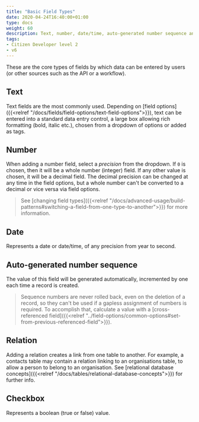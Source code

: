 ```yaml
---
title: "Basic Field Types"
date: 2020-04-24T16:40:00+01:00
type: docs
weight: 60
description: Text, number, date/time, auto-generated number sequence and checkbox fields
tags:
- Citizen Developer level 2
- v6
---
```

These are the core types of fields by which data can be entered by users (or other sources such as the API or a workflow).

## Text
Text fields are the most commonly used. Depending on [field options]({{<relref "/docs/fields/field-options/text-field-options">}}), text can be entered into a standard data entry control, a large box allowing rich formatting (bold, italic etc.), chosen from a dropdown of options or added as tags.

## Number
When adding a number field, select a _precision_ from the dropdown. If `0` is chosen, then it will be a whole number (integer) field. If any other value is chosen, it will be a decimal field. The decimal precision can be changed at any time in the field options, but a whole number can't be converted to a decimal or vice versa via field options.

> See [changing field types]({{<relref "/docs/advanced-usage/build-patterns#switching-a-field-from-one-type-to-another">}}) for more information.

## Date
Represents a date or date/time, of any precision from year to second.

## Auto-generated number sequence
The value of this field will be generated automatically, incremented by one each time a record is created.

> Sequence numbers are never rolled back, even on the deletion of a record, so they can't be used if a gapless assignment of numbers is required. To accomplish that, calculate a value with a [cross-referenced field]({{<relref "../field-options/common-options#set-from-previous-referenced-field">}}).

## Relation
Adding a relation creates a link from one table to another. For example, a contacts table may contain a relation linking to an organisations table, to allow a person to belong to an organisation. See [relational database concepts]({{<relref "/docs/tables/relational-database-concepts">}}) for further info.

## Checkbox
Represents a boolean (true or false) value.